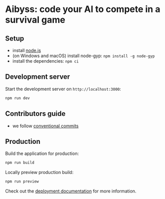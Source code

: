 # Aibyss: code your AI to compete in a survival game

## Setup

- install [node.js](https://nodejs.org/en)
- (on Windows and macOS) install node-gyp: `npm install -g node-gyp`
- install the dependencies: `npm ci`

## Development server

Start the development server on `http://localhost:3000`:

```bash
npm run dev
```

## Contributors guide

- we follow [conventional commits](https://www.conventionalcommits.org/en/v1.0.0/)

## Production

Build the application for production:

```bash
npm run build
```

Locally preview production build:

```bash
npm run preview
```

Check out the [deployment documentation](https://nuxt.com/docs/getting-started/deployment) for more information.
